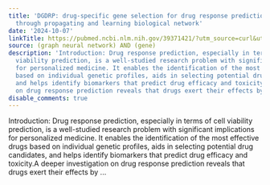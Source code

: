 ```yaml
---
title: 'DGDRP: drug-specific gene selection for drug response prediction via re-ranking
  through propagating and learning biological network'
date: '2024-10-07'
linkTitle: https://pubmed.ncbi.nlm.nih.gov/39371421/?utm_source=curl&utm_medium=rss&utm_campaign=pubmed-2&utm_content=1x5bM_TNL8gjogAcnslpo2s2PbDe-61JVM2h9yowOYSiZ7Dkrt&fc=20220919211934&ff=20241008201237&v=2.18.0.post9+e462414
source: (graph neural network) AND (gene)
description: 'Introduction: Drug response prediction, especially in terms of cell
  viability prediction, is a well-studied research problem with significant implications
  for personalized medicine. It enables the identification of the most effective drugs
  based on individual genetic profiles, aids in selecting potential drug candidates,
  and helps identify biomarkers that predict drug efficacy and toxicity.A deeper investigation
  on drug response prediction reveals that drugs exert their effects by ...'
disable_comments: true
---
```

Introduction: Drug response prediction, especially in terms of cell viability prediction, is a well-studied research problem with significant implications for personalized medicine. It enables the identification of the most effective drugs based on individual genetic profiles, aids in selecting potential drug candidates, and helps identify biomarkers that predict drug efficacy and toxicity.A deeper investigation on drug response prediction reveals that drugs exert their effects by ...